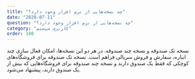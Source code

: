 ```yaml
---
title: "چه نسخه‌هایی از نرم افزار وجود دارد؟"
date: "2020-07-11"
question: "چه نسخه‌هایی از نرم افزار وجود دارد؟"
category: "کاربری سیستم"
order: 180
---
```


نسخه تک صندوقه و نسخه چند صندوقه. در هر دو این نسخه‌ها، امکان فعال سازی چند انباره، سفارش و فروش سریالی فراهم است. نسخه تک صندوقه برای فروشگاه‌های کوچکی که فقط یک صندوق دارند و نسخه چند صندوقه برای فروشگاه‌هایی که بیش از یک صندوق دارند، پیشنهاد می‌شود.
